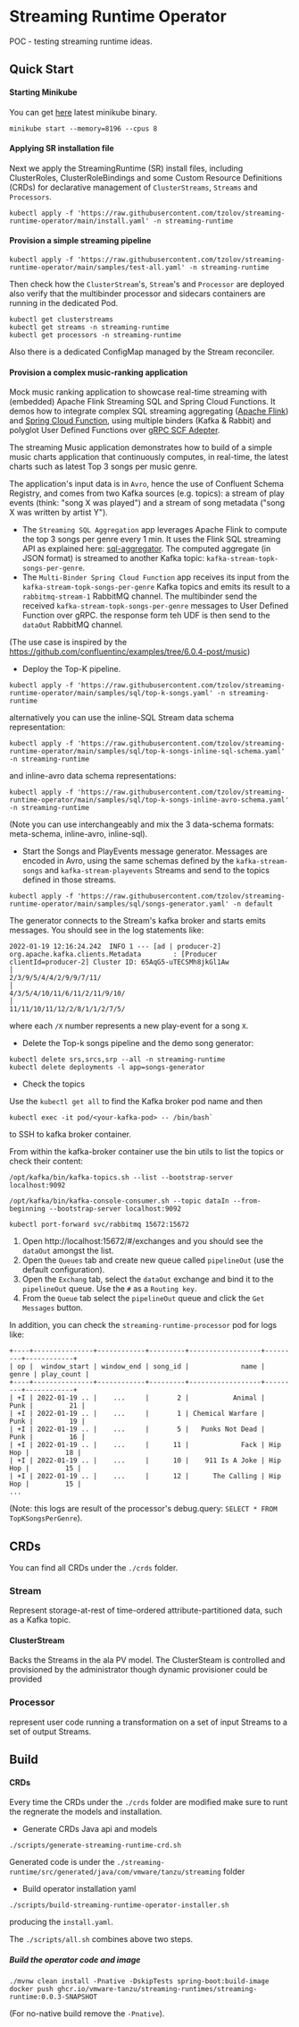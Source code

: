# Streaming Runtime Operator
POC - testing streaming runtime ideas.

## Quick Start

#### Starting Minikube

You can get [here](https://kubernetes.io/docs/tasks/tools/#installation) latest minikube binary.

```shell
minikube start --memory=8196 --cpus 8
```

#### Applying SR installation file
Next we apply the StreamingRuntime (SR) install files, including ClusterRoles, 
ClusterRoleBindings and some Custom Resource Definitions (CRDs) for declarative management of 
`ClusterStreams`, `Streams` and `Processors`.

```shell
kubectl apply -f 'https://raw.githubusercontent.com/tzolov/streaming-runtime-operator/main/install.yaml' -n streaming-runtime
```

#### Provision a simple streaming pipeline

```shell
kubectl apply -f 'https://raw.githubusercontent.com/tzolov/streaming-runtime-operator/main/samples/test-all.yaml' -n streaming-runtime
```

Then check how the `ClusterStream`'s, `Stream`'s and `Processor` are deployed also verify that the multibinder processor
and sidecars containers are running in the dedicated Pod.

```shell
kubectl get clusterstreams
kubectl get streams -n streaming-runtime
kubectl get processors -n streaming-runtime
```

Also there is a dedicated ConfigMap managed by the Stream reconciler. 

#### Provision a complex music-ranking application
Mock music ranking application to showcase real-time streaming with (embedded) Apache Flink Streaming SQL and Spring Cloud Functions.
It demos how to integrate complex SQL streaming aggregating ([Apache Flink](https://nightlies.apache.org/flink/flink-docs-master/docs/dev/table/sql/queries/overview/))
and [Spring Cloud Function](https://spring.io/projects/spring-cloud-function), using multiple binders (Kafka & Rabbit) and polyglot User Defined Functions over [gRPC SCF Adepter](https://github.com/spring-cloud/spring-cloud-function/tree/main/spring-cloud-function-adapters/spring-cloud-function-grpc#two-operation-modes-clientserver).

The streaming Music application demonstrates how to build of a simple music charts application that continuously computes,
in real-time, the latest charts such as latest Top 3 songs per music genre.

The application's input data is in `Avro`, hence the use of Confluent Schema Registry, and comes from two Kafka sources (e.g. topics):
a stream of play events (think: "song X was played") and a stream of song metadata ("song X was written by artist Y").

* The `Streaming SQL Aggregation` app leverages Apache Flink to compute the top 3 songs per genre every 1 min.
  It uses the Flink SQL streaming API as explained here: [sql-aggregator](./sql-aggregator).
  The computed aggregate (in JSON format) is streamed to another Kafka topic: `kafka-stream-topk-songs-per-genre`.
* The `Multi-Binder Spring Cloud Function` app receives its input from the `kafka-stream-topk-songs-per-genre` Kafka topics and emits its result to a `rabbitmq-stream-1` RabbitMQ channel.
  The multibinder send the received `kafka-stream-topk-songs-per-genre` messages to User Defined Function over gRPC. the response form teh UDF is then send to the `dataOut` RabbitMQ channel.

(The use case is inspired by the https://github.com/confluentinc/examples/tree/6.0.4-post/music)


* Deploy the Top-K pipeline.
```shell
kubectl apply -f 'https://raw.githubusercontent.com/tzolov/streaming-runtime-operator/main/samples/sql/top-k-songs.yaml' -n streaming-runtime
```
alternatively you can use the inline-SQL Stream data schema representation:
```shell
kubectl apply -f 'https://raw.githubusercontent.com/tzolov/streaming-runtime-operator/main/samples/sql/top-k-songs-inline-sql-schema.yaml' -n streaming-runtime
```
and inline-avro data schema representations:
```shell
kubectl apply -f 'https://raw.githubusercontent.com/tzolov/streaming-runtime-operator/main/samples/sql/top-k-songs-inline-avro-schema.yaml' -n streaming-runtime
```
(Note you can use interchangeably and mix the 3 data-schema formats: meta-schema, inline-avro, inline-sql).


* Start the Songs and PlayEvents message generator. Messages are encoded in Avro, using the same schemas defined 
  by the `kafka-stream-songs` and `kafka-stream-playevents` Streams and send to the topics defined in those streams.
```shell
kubectl apply -f 'https://raw.githubusercontent.com/tzolov/streaming-runtime-operator/main/samples/sql/songs-generator.yaml' -n default
```
The generator connects to the Stream's kafka broker and starts emits messages. You should see in the log statements like:
```shell
2022-01-19 12:16:24.242  INFO 1 --- [ad | producer-2] org.apache.kafka.clients.Metadata        : [Producer clientId=producer-2] Cluster ID: 65AqG5-uTECSMh8jkGl1Aw                               │
2/3/9/5/4/4/2/9/9/7/11/                                                                                                                                                                          │
4/3/5/4/10/11/6/11/2/11/9/10/                                                                                                                                                                    │
11/11/10/11/12/2/8/1/1/2/7/5/
```
where each `/X` number represents a new play-event for a song `X`. 

* Delete the Top-k songs pipeline and the demo song generator:
```shell
kubectl delete srs,srcs,srp --all -n streaming-runtime 
kubectl delete deployments -l app=songs-generator
```

* Check the topics

Use the `kubectl get all` to find the Kafka broker pod name and then
```shell
kubectl exec -it pod/<your-kafka-pod> -- /bin/bash`
```
to SSH to kafka broker container.

From within the kafka-broker container use the bin utils to list the topics or check their content:

```shell
/opt/kafka/bin/kafka-topics.sh --list --bootstrap-server localhost:9092
```

```shell
/opt/kafka/bin/kafka-console-consumer.sh --topic dataIn --from-beginning --bootstrap-server localhost:9092
```

```shell
kubectl port-forward svc/rabbitmq 15672:15672
```

1. Open http://localhost:15672/#/exchanges and you should see the `dataOut` amongst the list.
2. Open the `Queues` tab and create new queue called `pipelineOut` (use the default configuration).
3. Open the `Exchang` tab, select the `dataOut` exchange and bind it to the `pipelineOut` queue.
   Use the `#` as a `Routing key`.
4. From the `Queue` tab select the `pipelineOut` queue and click the `Get Messages` button.

In addition, you can check the `streaming-runtime-processor` pod for logs like:
```shell
+----+---------------+------------+---------+------------------+---------+------------+
| op |  window_start | window_end | song_id |             name |   genre | play_count |
+----+---------------+------------+---------+------------------+---------+------------+
| +I | 2022-01-19 .. |    ...     |       2 |           Animal |    Punk |         21 |
| +I | 2022-01-19 .. |    ...     |       1 | Chemical Warfare |    Punk |         19 |
| +I | 2022-01-19 .. |    ...     |       5 |   Punks Not Dead |    Punk |         16 |
| +I | 2022-01-19 .. |    ...     |      11 |             Fack | Hip Hop |         18 |
| +I | 2022-01-19 .. |    ...     |      10 |    911 Is A Joke | Hip Hop |         15 |
| +I | 2022-01-19 .. |    ...     |      12 |      The Calling | Hip Hop |         15 |
...
```
(Note: this logs are result of the processor's debug.query: `SELECT * FROM TopKSongsPerGenre`).

## CRDs 

You can find all CRDs under the `./crds` folder.
### Stream
Represent storage-at-rest of time-ordered attribute-partitioned data, such as a Kafka topic.

#### ClusterStream
Backs the Streams in the ala PV model. The ClusterSteam is controlled and provisioned by the administrator 
though dynamic provisioner could be provided

### Processor
represent user code running a transformation on a set of input Streams to a set of output Streams. 


## Build

#### CRDs

Every time the CRDs under the `./crds` folder are modified make sure to runt the regnerate the models and installation.

* Generate CRDs Java api and models
```shell
./scripts/generate-streaming-runtime-crd.sh
```
Generated code is under the `./streaming-runtime/src/generated/java/com/vmware/tanzu/streaming` folder

* Build operator installation yaml
```shell
./scripts/build-streaming-runtime-operator-installer.sh
```
producing the `install.yaml`. 

The `./scripts/all.sh` combines above two steps.


##### Build the operator code and image

```shell
./mvnw clean install -Pnative -DskipTests spring-boot:build-image
docker push ghcr.io/vmware-tanzu/streaming-runtimes/streaming-runtime:0.0.3-SNAPSHOT
```
(For no-native build remove the `-Pnative`).
